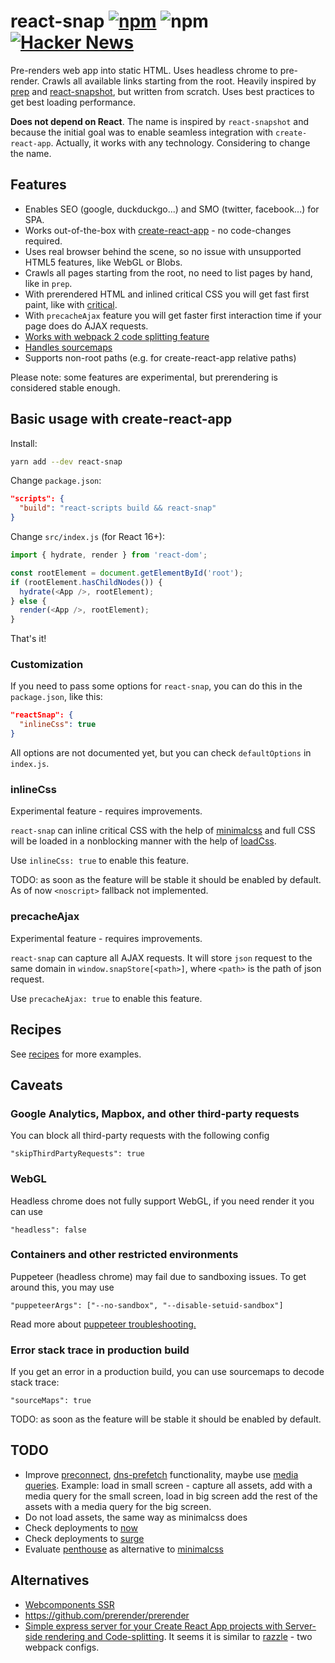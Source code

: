 # react-snap [![npm](https://img.shields.io/npm/v/react-snap.svg)](https://www.npmjs.com/package/react-snap) ![npm](https://img.shields.io/npm/dt/react-snap.svg) [![Hacker News](https://img.shields.io/badge/Hacker%20News-Y-orange.svg)](https://news.ycombinator.com/item?id=15553863)

Pre-renders web app into static HTML. Uses headless chrome to pre-render. Crawls all available links starting from the root. Heavily inspired by [prep](https://github.com/graphcool/prep) and [react-snapshot](https://github.com/geelen/react-snapshot), but written from scratch. Uses best practices to get best loading performance.

**Does not depend on React**. The name is inspired by `react-snapshot` and because the initial goal was to enable seamless integration with `create-react-app`. Actually, it works with any technology. Considering to change the name.

## Features

- Enables SEO (google, duckduckgo...) and SMO (twitter, facebook...) for SPA.
- Works out-of-the-box with [create-react-app](https://github.com/facebookincubator/create-react-app) - no code-changes required.
- Uses real browser behind the scene, so no issue with unsupported HTML5 features, like WebGL or Blobs.
- Crawls all pages starting from the root, no need to list pages by hand, like in `prep`.
- With prerendered HTML and inlined critical CSS you will get fast first paint, like with [critical](https://github.com/addyosmani/critical).
- With `precacheAjax` feature you will get faster first interaction time if your page does do AJAX requests.
- [Works with webpack 2 code splitting feature](https://github.com/stereobooster/react-snap/issues/5)
- [Handles sourcemaps](https://github.com/stereobooster/react-snap/issues/4)
- Supports non-root paths (e.g. for create-react-app relative paths)

Please note: some features are experimental, but prerendering is considered stable enough.

## Basic usage with create-react-app

Install:

```sh
yarn add --dev react-snap
```

Change `package.json`:

```json
"scripts": {
  "build": "react-scripts build && react-snap"
}
```

Change `src/index.js` (for React 16+):

```js
import { hydrate, render } from 'react-dom';

const rootElement = document.getElementById('root');
if (rootElement.hasChildNodes()) {
  hydrate(<App />, rootElement);
} else {
  render(<App />, rootElement);
}
```

That's it!

### Customization

If you need to pass some options for `react-snap`, you can do this in the `package.json`, like this:

```json
"reactSnap": {
  "inlineCss": true
}
```

All options are not documented yet, but you can check `defaultOptions` in `index.js`.

### inlineCss

Experimental feature - requires improvements.

`react-snap` can inline critical CSS with the help of [minimalcss](https://github.com/peterbe/minimalcss) and full CSS will be loaded in a nonblocking manner with the help of [loadCss](https://www.npmjs.com/package/fg-loadcss).

Use `inlineCss: true` to enable this feature.

TODO: as soon as the feature will be stable it should be enabled by default. As of now `<noscript>` fallback not implemented.

### precacheAjax

Experimental feature - requires improvements.

`react-snap` can capture all AJAX requests. It will store `json` request to the same domain in `window.snapStore[<path>]`, where `<path>` is the path of json request.

Use `precacheAjax: true` to enable this feature.

## Recipes

See [recipes](Recipes.md) for more examples.

## Caveats

### Google Analytics, Mapbox, and other third-party requests

You can block all third-party requests with the following config

```
"skipThirdPartyRequests": true
```

### WebGL

Headless chrome does not fully support WebGL, if you need render it you can use

```
"headless": false
```

### Containers and other restricted environments

Puppeteer (headless chrome) may fail due to sandboxing issues. To get around this,
you may use

```
"puppeteerArgs": ["--no-sandbox", "--disable-setuid-sandbox"]
```

Read more about [puppeteer troubleshooting.](https://github.com/GoogleChrome/puppeteer/blob/master/docs/troubleshooting.md)

### Error stack trace in production build

If you get an error in a production build, you can use sourcemaps to decode stack trace:

```
"sourceMaps": true
```

TODO: as soon as the feature will be stable it should be enabled by default.

## TODO

- Improve [preconnect](http://caniuse.com/#feat=link-rel-preconnect), [dns-prefetch](http://caniuse.com/#feat=link-rel-dns-prefetch) functionality, maybe use [media queries](https://developer.mozilla.org/en-US/docs/Web/HTML/Preloading_content). Example: load in small screen - capture all assets, add with a media query for the small screen, load in big screen add the rest of the assets with a media query for the big screen.
- Do not load assets, the same way as minimalcss does
- Check deployments to [now](https://zeit.co/now#features)
- Check deployments to [surge](https://surge.sh/help/getting-started-with-surge)
- Evaluate [penthouse](https://github.com/pocketjoso/penthouse) as alternative to [minimalcss](https://github.com/peterbe/minimalcss)

## Alternatives

- [Webcomponents SSR](https://youtu.be/yT-EsESAmgA)
- https://github.com/prerender/prerender
- [Simple express server for your Create React App projects with Server-side rendering and Code-splitting](https://github.com/antonybudianto/cra-universal). It seems it is similar to [razzle](https://github.com/jaredpalmer/razzle) - two webpack configs.
